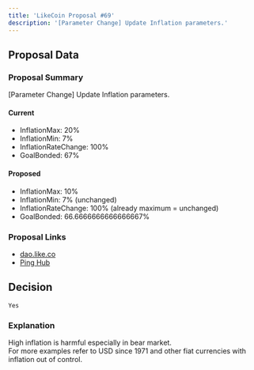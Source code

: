 ```yaml
---
title: 'LikeCoin Proposal #69'
description: '[Parameter Change] Update Inflation parameters.'
---
```


## Proposal Data

### Proposal Summary
[Parameter Change] Update Inflation parameters.

#### Current
- InflationMax: 20%
- InflationMin: 7%
- InflationRateChange: 100%
- GoalBonded: 67%

#### Proposed
- InflationMax: 10%
- InflationMin: 7% (unchanged)
- InflationRateChange: 100% (already maximum = unchanged)
- GoalBonded: 66.6666666666666667%

### Proposal Links
- [dao.like.co](https://dao.like.co/proposals/69)
- [Ping Hub](https://ping.pub/likecoin/gov/69)


## Decision
`Yes`

### Explanation
High inflation is harmful especially in bear market.  
For more examples refer to USD since 1971 and other fiat currencies with inflation out of control.  
